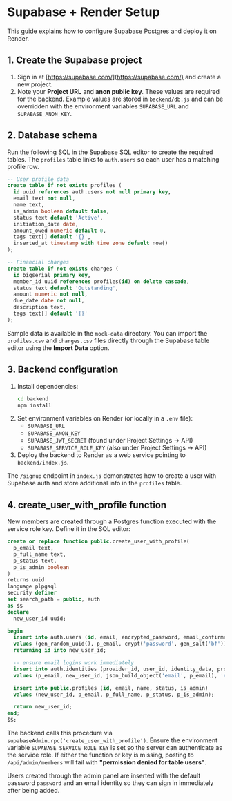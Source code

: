 # Supabase + Render Setup

This guide explains how to configure Supabase Postgres and deploy it on Render.

## 1. Create the Supabase project
1. Sign in at [https://supabase.com/](https://supabase.com/) and create a new project.
2. Note your **Project URL** and **anon public key**. These values are required for the backend. Example values are stored in `backend/db.js` and can be overridden with the environment variables `SUPABASE_URL` and `SUPABASE_ANON_KEY`.

## 2. Database schema
Run the following SQL in the Supabase SQL editor to create the required tables. The `profiles` table links to `auth.users` so each user has a matching profile row.

```sql
-- User profile data
create table if not exists profiles (
  id uuid references auth.users not null primary key,
  email text not null,
  name text,
  is_admin boolean default false,
  status text default 'Active',
  initiation_date date,
  amount_owed numeric default 0,
  tags text[] default '{}',
  inserted_at timestamp with time zone default now()
);

-- Financial charges
create table if not exists charges (
  id bigserial primary key,
  member_id uuid references profiles(id) on delete cascade,
  status text default 'Outstanding',
  amount numeric not null,
  due_date date not null,
  description text,
  tags text[] default '{}'
);

```

Sample data is available in the `mock-data` directory. You can import the
`profiles.csv` and `charges.csv` files directly through the Supabase table
editor using the **Import Data** option.

## 3. Backend configuration
1. Install dependencies:
   ```bash
   cd backend
   npm install
   ```
2. Set environment variables on Render (or locally in a `.env` file):
   - `SUPABASE_URL`
   - `SUPABASE_ANON_KEY`
   - `SUPABASE_JWT_SECRET` (found under Project Settings → API)
   - `SUPABASE_SERVICE_ROLE_KEY` (also under Project Settings → API)
3. Deploy the backend to Render as a web service pointing to `backend/index.js`.

The `/signup` endpoint in `index.js` demonstrates how to create a user with Supabase auth and store additional info in the `profiles` table.

## 4. create_user_with_profile function

New members are created through a Postgres function executed with the service role key. Define it in the SQL editor:

```sql
create or replace function public.create_user_with_profile(
  p_email text,
  p_full_name text,
  p_status text,
  p_is_admin boolean
)
returns uuid
language plpgsql
security definer
set search_path = public, auth
as $$
declare
  new_user_id uuid;

begin
  insert into auth.users (id, email, encrypted_password, email_confirmed_at, raw_app_meta_data)
  values (gen_random_uuid(), p_email, crypt('password', gen_salt('bf')), now(), '{}')
  returning id into new_user_id;

  -- ensure email logins work immediately
  insert into auth.identities (provider_id, user_id, identity_data, provider)
  values (p_email, new_user_id, json_build_object('email', p_email), 'email');

  insert into public.profiles (id, email, name, status, is_admin)
  values (new_user_id, p_email, p_full_name, p_status, p_is_admin);

  return new_user_id;
end;
$$;
```

The backend calls this procedure via `supabaseAdmin.rpc('create_user_with_profile')`. Ensure the environment variable `SUPABASE_SERVICE_ROLE_KEY` is set so the server can authenticate as the service role. If either the function or key is missing, posting to `/api/admin/members` will fail with **"permission denied for table users"**.

Users created through the admin panel are inserted with the default password
`password` and an email identity so they can sign in immediately after being
added.
